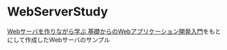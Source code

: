 # WebServerStudy

[Webサーバを作りながら学ぶ 基礎からのWebアプリケーション開発入門](http://kmaebashi.com/webserver/index.html)をもとにして作成したWebサーバのサンプル
